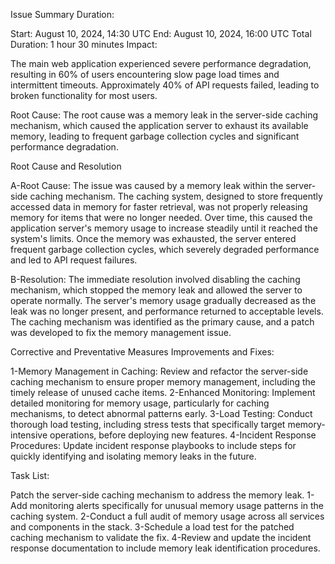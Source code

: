 Issue Summary
Duration:

Start: August 10, 2024, 14:30 UTC
End: August 10, 2024, 16:00 UTC
Total Duration: 1 hour 30 minutes
Impact:

The main web application experienced severe performance degradation, resulting in 60% of users encountering slow page load times and intermittent timeouts. Approximately 40% of API requests failed, leading to broken functionality for most users.

Root Cause:
The root cause was a memory leak in the server-side caching mechanism, which caused the application server to exhaust its available memory, leading to frequent garbage collection cycles and significant performance degradation.


Root Cause and Resolution

A-Root Cause: The issue was caused by a memory leak within the server-side caching mechanism. The caching system, designed to store frequently accessed data in memory for faster retrieval, was not properly releasing memory for items that were no longer needed. Over time, this caused the application server's memory usage to increase steadily until it reached the system's limits. Once the memory was exhausted, the server entered frequent garbage collection cycles, which severely degraded performance and led to API request failures.

B-Resolution: The immediate resolution involved disabling the caching mechanism, which stopped the memory leak and allowed the server to operate normally. The server's memory usage gradually decreased as the leak was no longer present, and performance returned to acceptable levels. The caching mechanism was identified as the primary cause, and a patch was developed to fix the memory management issue.

Corrective and Preventative Measures
Improvements and Fixes:

1-Memory Management in Caching: Review and refactor the server-side caching mechanism to ensure proper memory management, including the timely release of unused cache items.
2-Enhanced Monitoring: Implement detailed monitoring for memory usage, particularly for caching mechanisms, to detect abnormal patterns early.
3-Load Testing: Conduct thorough load testing, including stress tests that specifically target memory-intensive operations, before deploying new features.
4-Incident Response Procedures: Update incident response playbooks to include steps for quickly identifying and isolating memory leaks in the future.

Task List:

 Patch the server-side caching mechanism to address the memory leak.
 1-Add monitoring alerts specifically for unusual memory usage patterns in the caching system.
 2-Conduct a full audit of memory usage across all services and components in the stack.
 3-Schedule a load test for the patched caching mechanism to validate the fix.
 4-Review and update the incident response documentation to include memory leak identification procedures.
